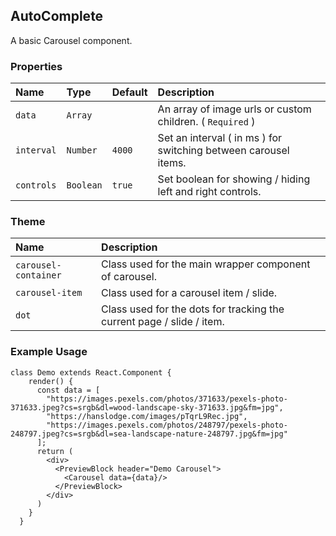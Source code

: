 ## AutoComplete

A basic Carousel component.

### Properties
| Name | Type | Default | Description |
|:-----|:-----|:-----|:-----|
| `data` | `Array` | &nbsp; | An array of image urls or custom children. ( `Required` ) |
| `interval` | `Number` | `4000` | Set an interval ( in ms ) for switching between carousel items. |
| `controls` | `Boolean` | `true` | Set boolean for showing / hiding left and right controls. |

### Theme

| Name     | Description|
|:---------|:-----------|
| `carousel-container` | Class used for the main wrapper component of carousel.|
| `carousel-item` | Class used for a carousel item / slide.|
| `dot` | Class used for the dots for tracking the current page / slide / item.|

### Example Usage
```
class Demo extends React.Component {
    render() {
      const data = [
        "https://images.pexels.com/photos/371633/pexels-photo-371633.jpeg?cs=srgb&dl=wood-landscape-sky-371633.jpg&fm=jpg",
        "https://hanslodge.com/images/pTqrL9Rec.jpg",
        "https://images.pexels.com/photos/248797/pexels-photo-248797.jpeg?cs=srgb&dl=sea-landscape-nature-248797.jpg&fm=jpg"
      ];
      return (
        <div>
          <PreviewBlock header="Demo Carousel">
            <Carousel data={data}/>
          </PreviewBlock>
        </div>
      )
    }
  }
```
